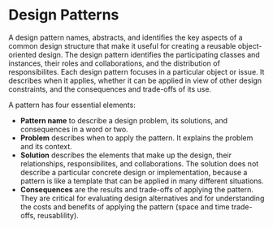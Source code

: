 # Design Patterns

A design pattern names, abstracts, and identifies the key aspects of a common design structure that make it useful for creating a reusable object-oriented design. The design pattern identifies the participating classes and instances, their roles and collaborations, and the distribution of responsibilites. Each design pattern focuses in a particular object or issue. It describes when it applies, whether it can be applied in view of other design constraints, and the consequences and trade-offs of its use.

A pattern has four essential elements:
- **Pattern name** to describe a design problem, its solutions, and consequences in a word or two.
- **Problem** describes when to apply the pattern. It explains the problem and its context.
- **Solution** describes the elements that make up the design, their relationships, responsibilites, and collaborations. The solution does not describe a particular concrete design or implementation, because a pattern is like a template that can be applied in many different situations.
- **Consequences** are the results and trade-offs of applying the pattern. They are critical for evaluating design alternatives and for understanding the costs and benefits of applying the pattern (space and time trade-offs, reusablility).
